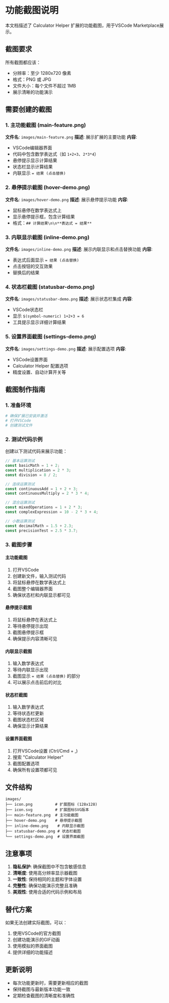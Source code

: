 # 功能截图说明

本文档描述了 Calculator Helper 扩展的功能截图，用于VSCode Marketplace展示。

## 截图要求

所有截图都应该：
- 分辨率：至少 1280x720 像素
- 格式：PNG 或 JPG
- 文件大小：每个文件不超过 1MB
- 展示清晰的功能演示

## 需要创建的截图

### 1. 主功能截图 (main-feature.png)
**文件名**: `images/main-feature.png`
**描述**: 展示扩展的主要功能
**内容**:
- VSCode编辑器界面
- 代码中包含数学表达式（如 `1+2+3`、`2*3*4`）
- 悬停提示显示计算结果
- 状态栏显示计算结果
- 内联显示 `= 结果 (点击替换)`

### 2. 悬停提示截图 (hover-demo.png)
**文件名**: `images/hover-demo.png`
**描述**: 展示悬停提示功能
**内容**:
- 鼠标悬停在数学表达式上
- 显示悬停提示框，包含计算结果
- 格式：`## 计算结果\n\n**表达式 = 结果**`

### 3. 内联显示截图 (inline-demo.png)
**文件名**: `images/inline-demo.png`
**描述**: 展示内联显示和点击替换功能
**内容**:
- 表达式后面显示 `= 结果 (点击替换)`
- 点击按钮的交互效果
- 替换后的结果

### 4. 状态栏截图 (statusbar-demo.png)
**文件名**: `images/statusbar-demo.png`
**描述**: 展示状态栏集成
**内容**:
- VSCode状态栏
- 显示 `$(symbol-numeric) 1+2+3 = 6`
- 工具提示显示详细计算结果

### 5. 设置界面截图 (settings-demo.png)
**文件名**: `images/settings-demo.png`
**描述**: 展示配置选项
**内容**:
- VSCode设置界面
- Calculator Helper 配置选项
- 精度设置、自动计算开关等

## 截图制作指南

### 1. 准备环境
```bash
# 确保扩展已安装并激活
# 打开VSCode
# 创建测试文件
```

### 2. 测试代码示例
创建以下测试代码来展示功能：

```javascript
// 基本运算测试
const basicMath = 1 + 2;
const multiplication = 2 * 3;
const division = 8 / 2;

// 连续运算测试
const continuousAdd = 1 + 2 + 3;
const continuousMultiply = 2 * 3 * 4;

// 混合运算测试
const mixedOperations = 1 + 2 * 3;
const complexExpression = 10 - 2 * 3 + 4;

// 小数运算测试
const decimalMath = 1.5 + 2.3;
const precisionTest = 2.5 * 3.7;
```

### 3. 截图步骤

#### 主功能截图
1. 打开VSCode
2. 创建新文件，输入测试代码
3. 将鼠标悬停在数学表达式上
4. 截图整个编辑器界面
5. 确保状态栏和内联显示都可见

#### 悬停提示截图
1. 将鼠标悬停在表达式上
2. 等待悬停提示出现
3. 截图悬停提示框
4. 确保提示内容清晰可见

#### 内联显示截图
1. 输入数学表达式
2. 等待内联显示出现
3. 截图显示 `= 结果 (点击替换)` 的部分
4. 可以展示点击前后的对比

#### 状态栏截图
1. 输入数学表达式
2. 等待状态栏更新
3. 截图状态栏区域
4. 确保显示计算结果

#### 设置界面截图
1. 打开VSCode设置 (Ctrl/Cmd + ,)
2. 搜索 "Calculator Helper"
3. 截图配置选项
4. 确保所有设置项都可见

## 文件结构

```
images/
├── icon.png          # 扩展图标 (128x128)
├── icon.svg          # 扩展图标SVG版本
├── main-feature.png  # 主功能截图
├── hover-demo.png    # 悬停提示截图
├── inline-demo.png    # 内联显示截图
├── statusbar-demo.png # 状态栏截图
└── settings-demo.png  # 设置界面截图
```

## 注意事项

1. **隐私保护**: 确保截图中不包含敏感信息
2. **清晰度**: 使用高分辨率显示器截图
3. **一致性**: 保持相同的主题和字体设置
4. **完整性**: 确保功能演示完整且准确
5. **美观性**: 使用合适的代码示例和布局

## 替代方案

如果无法创建实际截图，可以：
1. 使用VSCode的官方截图
2. 创建功能演示的GIF动画
3. 使用模拟的界面截图
4. 提供详细的功能描述

## 更新说明

- 每次功能更新时，需要更新相应的截图
- 保持截图与最新版本功能一致
- 定期检查截图的清晰度和准确性
